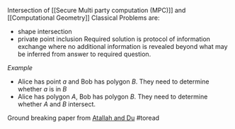 Intersection of [[Secure Multi party computation (MPC)]] and [[Computational Geometry]] 
Classical Problems are: 
- shape intersection
- private point inclusion
Required solution is protocol of information exchange where no additional information is revealed beyond what may be inferred from answer to required question.

*Example*
- Alice has point $a$ and Bob has polygon $B$. They need to determine whether $a$ is in $B$
- Alice has polygon $A$, Bob has polygon $B$. They need to determine whether $A$ and $B$ intersect.


Ground breaking paper from [Atallah and Du](https://www.cerias.purdue.edu/assets/pdf/bibtex_archive/mja1.pdf) #toread 